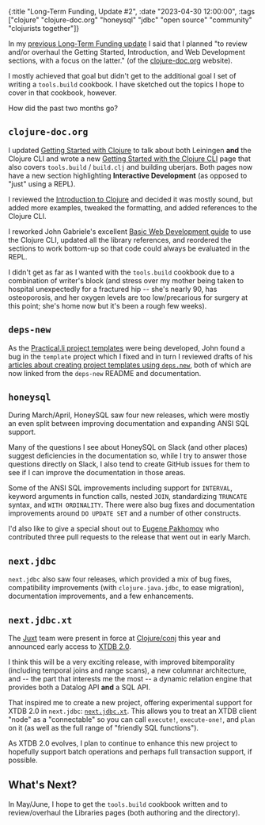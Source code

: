 {:title "Long-Term Funding, Update #2",
 :date "2023-04-30 12:00:00",
 :tags ["clojure" "clojure-doc.org" "honeysql" "jdbc" "open source" "community" "clojurists together"]}

In my [previous Long-Term Funding update](https://corfield.org/blog/2023/02/28/long-term-funding-1/)
I said that I planned "to review and/or overhaul the Getting Started,
Introduction, and Web Development sections, with a focus on the latter."
(of the [clojure-doc.org](https://clojure-doc.org) website).

I mostly achieved that goal but didn't get to the additional goal I set of writing
a `tools.build` cookbook. I have sketched out the topics I hope to cover in
that cookbook, however.

How did the past two months go?<!--more-->

## `clojure-doc.org`

I updated [Getting Started with Clojure](https://clojure-doc.org/articles/tutorials/getting_started/)
to talk about both Leiningen **and** the Clojure CLI and wrote a new
[Getting Started with the Clojure CLI](https://clojure-doc.org/articles/tutorials/getting_started_cli/)
page that also covers `tools.build` / `build.clj` and building uberjars.
Both pages now have a new section highlighting **Interactive Development**
(as opposed to "just" using a REPL).

I reviewed the [Introduction to Clojure](https://clojure-doc.org/articles/tutorials/introduction/)
and decided it was mostly sound, but added more examples, tweaked the formatting,
and added references to the Clojure CLI.

I reworked John Gabriele's excellent
[Basic Web Development guide](https://clojure-doc.org/articles/tutorials/basic_web_development/)
to use the Clojure CLI, updated all the library references, and reordered the
sections to work bottom-up so that code could always be evaluated in the REPL.

I didn't get as far as I wanted with the `tools.build` cookbook due to a
combination of writer's block (and stress over my mother being taken to hospital
unexpectedly for a fractured hip -- she's nearly 90, has osteoporosis, and her
oxygen levels are too low/precarious for surgery at this point; she's home now
but it's been a rough few weeks).

## `deps-new`

As the [Practical.li project templates](https://github.com/practicalli/project-templates)
were being developed, John found a bug in the `template` project which I fixed
and in turn I reviewed drafts of his
[articles about creating project templates using `deps.new`](https://practical.li/blog/posts/create-deps-new-template-for-clojure-cli-projects/),
both of which are now linked from the `deps-new` README and documentation.

## `honeysql`

During March/April, HoneySQL saw four new releases, which were mostly an even
split between improving documentation and expanding ANSI SQL support.

Many of the questions I see about HoneySQL on Slack (and other places) suggest
deficiencies in the documentation so, while I try to answer those questions
directly on Slack, I also tend to create GitHub issues for them to see if I
can improve the documentation in those areas.

Some of the ANSI SQL improvements including support for `INTERVAL`,
keyword arguments in function calls,
nested `JOIN`,
standardizing `TRUNCATE` syntax,
and `WITH ORDINALITY`. There were also bug fixes and documentation
improvements around `DO UPDATE SET` and a number of other constructs.

I'd also like to give a special shout out to
[Eugene Pakhomov](https://github.com/p-himik)
who contributed three pull requests to the release that went out in early March.

## `next.jdbc`

`next.jdbc` also saw four releases, which provided a mix of bug fixes,
compatibility improvements (with `clojure.java.jdbc`, to ease migration),
documentation improvements, and a few enhancements.

## `next.jdbc.xt`

The [Juxt](https://www.juxt.pro/) team were present in force at
[Clojure/conj](https://2023.clojure-conj.org/) this year and announced
early access to [XTDB 2.0](https://www.xtdb.com/blog/2x-early-access).

I think this will be a very exciting release, with improved bitemporality
(including temporal joins and range scans), a new columnar architecture,
and -- the part that interests me the most -- a dynamic relation engine
that provides both a Datalog API **and** a SQL API.

That inspired me to create a new project, offering experimental support
for XTDB 2.0 in `next.jdbc`: [`next.jdbc.xt`](https://github.com/seancorfield/next.jdbc.xt).
This allows you to treat an XTDB client "node" as a "connectable" so
you can call `execute!`, `execute-one!`, and `plan` on it (as well as the
full range of "friendly SQL functions").

As XTDB 2.0 evolves, I plan to continue to enhance this new project to
hopefully support batch operations and perhaps full transaction support,
if possible.

## What's Next?

In May/June, I hope to get the `tools.build` cookbook written and
to review/overhaul the Libraries pages (both authoring and the directory).
